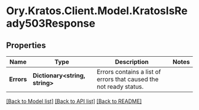 # Ory.Kratos.Client.Model.KratosIsReady503Response

## Properties

Name | Type | Description | Notes
------------ | ------------- | ------------- | -------------
**Errors** | **Dictionary&lt;string, string&gt;** | Errors contains a list of errors that caused the not ready status. | 

[[Back to Model list]](../README.md#documentation-for-models) [[Back to API list]](../README.md#documentation-for-api-endpoints) [[Back to README]](../README.md)

